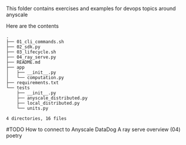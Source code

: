 This folder contains exercises and examples for devops topics around anyscale

Here are the contents

```
.
├── 01_cli_commands.sh
├── 02_sdk.py
├── 03_lifecycle.sh
├── 04_ray_serve.py
├── README.md
├── app
│   ├── __init__.py
│   └── computation.py
├── requirements.txt
└── tests
    ├── __init__.py
    ├── anyscale_distributed.py
    ├── local_distributed.py
    └── units.py

4 directories, 16 files
```
#TODO
How to connect to Anyscale DataDog
A ray serve overview (04)
poetry 

